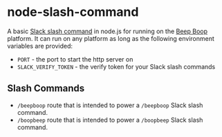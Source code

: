 # node-slash-command

A basic [Slack slash command](https://api.slack.com/slash-commands) in node.js for running on the [Beep Boop](https://beepboophq.com) platform.  It can run on any platform as long as the following environment variables are provided:

+ `PORT` - the port to start the http server on
+ `SLACK_VERIFY_TOKEN` - the verify token for your Slack slash commands

## Slash Commands

+ `/beepboop` route that is intended to power a `/beepboop` Slack slash command.
+ `/boopbeep` route that is intended to power a `/boopbeep` Slack slash command.
